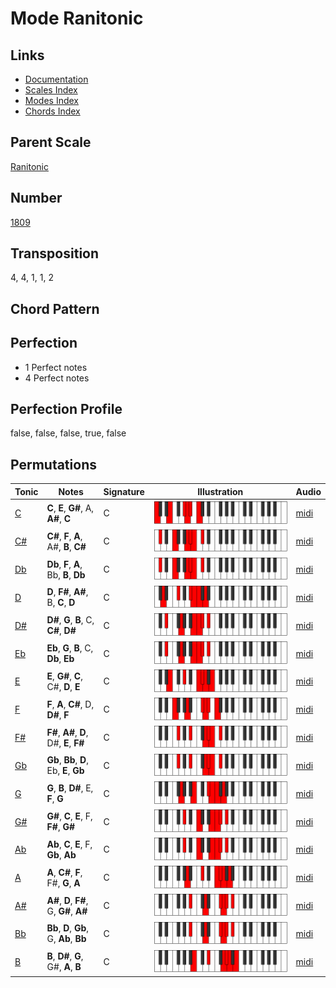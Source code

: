 # Mode Ranitonic

## Links

- [Documentation](README.md)
- [Scales Index](Scales.md)
- [Modes Index](Modes.md)
- [Chords Index](Chords.md)

## Parent Scale

[Ranitonic](ScaleRanitonic.md)

## Number

[1809](https://ianring.com/musictheory/scales/1809)

## Transposition

4, 4, 1, 1, 2

## Chord Pattern



## Perfection

- 1 Perfect notes
- 4 Perfect notes

## Perfection Profile

false, false, false, true, false

## Permutations

| Tonic | Notes | Signature | Illustration | Audio |
|-------|-------|-----------|--------------|-------|
| [C](ModeCNaturalRanitonic.md) | **C**, **E**, **G#**, A, **A#**, **C** | C | ![CNaturalRanitonic](ModeCNaturalRanitonic.png) | [midi](https://github.com/edipermadi/music/blob/main/docs/ModeCNaturalRanitonic.mid?raw=true) |
| [C#](ModeCSharpRanitonic.md) | **C#**, **F**, **A**, A#, **B**, **C#** | C | ![CSharpRanitonic](ModeCSharpRanitonic.png) | [midi](https://github.com/edipermadi/music/blob/main/docs/ModeCSharpRanitonic.mid?raw=true) |
| [Db](ModeDFlatRanitonic.md) | **Db**, **F**, **A**, Bb, **B**, **Db** | C | ![DFlatRanitonic](ModeDFlatRanitonic.png) | [midi](https://github.com/edipermadi/music/blob/main/docs/ModeDFlatRanitonic.mid?raw=true) |
| [D](ModeDNaturalRanitonic.md) | **D**, **F#**, **A#**, B, **C**, **D** | C | ![DNaturalRanitonic](ModeDNaturalRanitonic.png) | [midi](https://github.com/edipermadi/music/blob/main/docs/ModeDNaturalRanitonic.mid?raw=true) |
| [D#](ModeDSharpRanitonic.md) | **D#**, **G**, **B**, C, **C#**, **D#** | C | ![DSharpRanitonic](ModeDSharpRanitonic.png) | [midi](https://github.com/edipermadi/music/blob/main/docs/ModeDSharpRanitonic.mid?raw=true) |
| [Eb](ModeEFlatRanitonic.md) | **Eb**, **G**, **B**, C, **Db**, **Eb** | C | ![EFlatRanitonic](ModeEFlatRanitonic.png) | [midi](https://github.com/edipermadi/music/blob/main/docs/ModeEFlatRanitonic.mid?raw=true) |
| [E](ModeENaturalRanitonic.md) | **E**, **G#**, **C**, C#, **D**, **E** | C | ![ENaturalRanitonic](ModeENaturalRanitonic.png) | [midi](https://github.com/edipermadi/music/blob/main/docs/ModeENaturalRanitonic.mid?raw=true) |
| [F](ModeFNaturalRanitonic.md) | **F**, **A**, **C#**, D, **D#**, **F** | C | ![FNaturalRanitonic](ModeFNaturalRanitonic.png) | [midi](https://github.com/edipermadi/music/blob/main/docs/ModeFNaturalRanitonic.mid?raw=true) |
| [F#](ModeFSharpRanitonic.md) | **F#**, **A#**, **D**, D#, **E**, **F#** | C | ![FSharpRanitonic](ModeFSharpRanitonic.png) | [midi](https://github.com/edipermadi/music/blob/main/docs/ModeFSharpRanitonic.mid?raw=true) |
| [Gb](ModeGFlatRanitonic.md) | **Gb**, **Bb**, **D**, Eb, **E**, **Gb** | C | ![GFlatRanitonic](ModeGFlatRanitonic.png) | [midi](https://github.com/edipermadi/music/blob/main/docs/ModeGFlatRanitonic.mid?raw=true) |
| [G](ModeGNaturalRanitonic.md) | **G**, **B**, **D#**, E, **F**, **G** | C | ![GNaturalRanitonic](ModeGNaturalRanitonic.png) | [midi](https://github.com/edipermadi/music/blob/main/docs/ModeGNaturalRanitonic.mid?raw=true) |
| [G#](ModeGSharpRanitonic.md) | **G#**, **C**, **E**, F, **F#**, **G#** | C | ![GSharpRanitonic](ModeGSharpRanitonic.png) | [midi](https://github.com/edipermadi/music/blob/main/docs/ModeGSharpRanitonic.mid?raw=true) |
| [Ab](ModeAFlatRanitonic.md) | **Ab**, **C**, **E**, F, **Gb**, **Ab** | C | ![AFlatRanitonic](ModeAFlatRanitonic.png) | [midi](https://github.com/edipermadi/music/blob/main/docs/ModeAFlatRanitonic.mid?raw=true) |
| [A](ModeANaturalRanitonic.md) | **A**, **C#**, **F**, F#, **G**, **A** | C | ![ANaturalRanitonic](ModeANaturalRanitonic.png) | [midi](https://github.com/edipermadi/music/blob/main/docs/ModeANaturalRanitonic.mid?raw=true) |
| [A#](ModeASharpRanitonic.md) | **A#**, **D**, **F#**, G, **G#**, **A#** | C | ![ASharpRanitonic](ModeASharpRanitonic.png) | [midi](https://github.com/edipermadi/music/blob/main/docs/ModeASharpRanitonic.mid?raw=true) |
| [Bb](ModeBFlatRanitonic.md) | **Bb**, **D**, **Gb**, G, **Ab**, **Bb** | C | ![BFlatRanitonic](ModeBFlatRanitonic.png) | [midi](https://github.com/edipermadi/music/blob/main/docs/ModeBFlatRanitonic.mid?raw=true) |
| [B](ModeBNaturalRanitonic.md) | **B**, **D#**, **G**, G#, **A**, **B** | C | ![BNaturalRanitonic](ModeBNaturalRanitonic.png) | [midi](https://github.com/edipermadi/music/blob/main/docs/ModeBNaturalRanitonic.mid?raw=true) |
